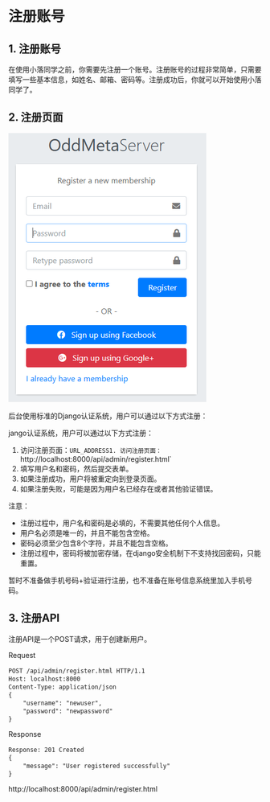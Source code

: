 # 注册账号

## 1. 注册账号
在使用小落同学之前，你需要先注册一个账号。注册账号的过程非常简单，只需要填写一些基本信息，如姓名、邮箱、密码等。注册成功后，你就可以开始使用小落同学了。

## 2. 注册页面
![Alt text](register.png)

后台使用标准的Django认证系统，用户可以通过以下方式注册：

jango认证系统，用户可以通过以下方式注册：

1. 访问注册页面：`URL_ADDRESS1. 访问注册页面：`http://localhost:8000/api/admin/register.html`
2. 填写用户名和密码，然后提交表单。
3. 如果注册成功，用户将被重定向到登录页面。
4. 如果注册失败，可能是因为用户名已经存在或者其他验证错误。

注意：
- 注册过程中，用户名和密码是必填的，不需要其他任何个人信息。
- 用户名必须是唯一的，并且不能包含空格。
- 密码必须至少包含8个字符，并且不能包含空格。
- 注册过程中，密码将被加密存储，在django安全机制下不支持找回密码，只能重置。

暂时不准备做手机号码+验证进行注册，也不准备在账号信息系统里加入手机号码。

## 3. 注册API

注册API是一个POST请求，用于创建新用户。

Request

```http
POST /api/admin/register.html HTTP/1.1
Host: localhost:8000
Content-Type: application/json
{
    "username": "newuser",
    "password": "newpassword"
}
```

Response

```http
Response: 201 Created
{
    "message": "User registered successfully"
}
```


http://localhost:8000/api/admin/register.html
